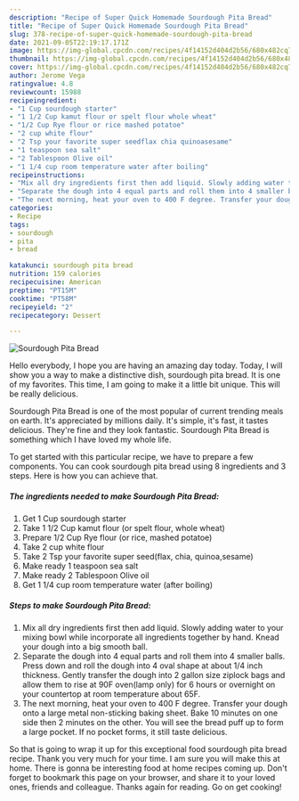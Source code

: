 ```yaml
---
description: "Recipe of Super Quick Homemade Sourdough Pita Bread"
title: "Recipe of Super Quick Homemade Sourdough Pita Bread"
slug: 378-recipe-of-super-quick-homemade-sourdough-pita-bread
date: 2021-09-05T22:19:17.171Z
image: https://img-global.cpcdn.com/recipes/4f14152d404d2b56/680x482cq70/sourdough-pita-bread-recipe-main-photo.jpg
thumbnail: https://img-global.cpcdn.com/recipes/4f14152d404d2b56/680x482cq70/sourdough-pita-bread-recipe-main-photo.jpg
cover: https://img-global.cpcdn.com/recipes/4f14152d404d2b56/680x482cq70/sourdough-pita-bread-recipe-main-photo.jpg
author: Jerome Vega
ratingvalue: 4.8
reviewcount: 15988
recipeingredient:
- "1 Cup sourdough starter"
- "1 1/2 Cup kamut flour or spelt flour whole wheat"
- "1/2 Cup Rye flour or rice mashed potatoe"
- "2 cup white flour"
- "2 Tsp your favorite super seedflax chia quinoasesame"
- "1 teaspoon sea salt"
- "2 Tablespoon Olive oil"
- "1 1/4 cup room temperature water after boiling"
recipeinstructions:
- "Mix all dry ingredients first then add liquid. Slowly adding water to your mixing bowl while incorporate all ingredients together by hand. Knead your dough into a big smooth ball."
- "Separate the dough into 4 equal parts and roll them into 4 smaller balls. Press down and roll the dough into 4 oval shape at about 1/4 inch thickness. Gently transfer the dough into 2 gallon size ziplock bags and allow them to rise at 90F oven(lamp only) for 6 hours or overnight on your countertop at room temperature about 65F."
- "The next morning, heat your oven to 400 F degree. Transfer your dough onto a large metal non-sticking baking sheet. Bake 10 minutes on one side then 2 minutes on the other. You will see the bread puff up to form a large pocket. If no pocket forms, it still taste delicious."
categories:
- Recipe
tags:
- sourdough
- pita
- bread

katakunci: sourdough pita bread 
nutrition: 159 calories
recipecuisine: American
preptime: "PT15M"
cooktime: "PT58M"
recipeyield: "2"
recipecategory: Dessert

---
```



![Sourdough Pita Bread](https://img-global.cpcdn.com/recipes/4f14152d404d2b56/680x482cq70/sourdough-pita-bread-recipe-main-photo.jpg)

Hello everybody, I hope you are having an amazing day today. Today, I will show you a way to make a distinctive dish, sourdough pita bread. It is one of my favorites. This time, I am going to make it a little bit unique. This will be really delicious.

Sourdough Pita Bread is one of the most popular of current trending meals on earth. It's appreciated by millions daily. It's simple, it's fast, it tastes delicious. They're fine and they look fantastic. Sourdough Pita Bread is something which I have loved my whole life.




To get started with this particular recipe, we have to prepare a few components. You can cook sourdough pita bread using 8 ingredients and 3 steps. Here is how you can achieve that.

<!--inarticleads1-->

##### The ingredients needed to make Sourdough Pita Bread:

1. Get 1 Cup sourdough starter
1. Take 1 1/2 Cup kamut flour (or spelt flour, whole wheat)
1. Prepare 1/2 Cup Rye flour (or rice, mashed potatoe)
1. Take 2 cup white flour
1. Take 2 Tsp your favorite super seed(flax, chia, quinoa,sesame)
1. Make ready 1 teaspoon sea salt
1. Make ready 2 Tablespoon Olive oil
1. Get 1 1/4 cup room temperature water (after boiling)




<!--inarticleads2-->

##### Steps to make Sourdough Pita Bread:

1. Mix all dry ingredients first then add liquid. Slowly adding water to your mixing bowl while incorporate all ingredients together by hand. Knead your dough into a big smooth ball.
1. Separate the dough into 4 equal parts and roll them into 4 smaller balls. Press down and roll the dough into 4 oval shape at about 1/4 inch thickness. Gently transfer the dough into 2 gallon size ziplock bags and allow them to rise at 90F oven(lamp only) for 6 hours or overnight on your countertop at room temperature about 65F.
1. The next morning, heat your oven to 400 F degree. Transfer your dough onto a large metal non-sticking baking sheet. Bake 10 minutes on one side then 2 minutes on the other. You will see the bread puff up to form a large pocket. If no pocket forms, it still taste delicious.




So that is going to wrap it up for this exceptional food sourdough pita bread recipe. Thank you very much for your time. I am sure you will make this at home. There is gonna be interesting food at home recipes coming up. Don't forget to bookmark this page on your browser, and share it to your loved ones, friends and colleague. Thanks again for reading. Go on get cooking!
